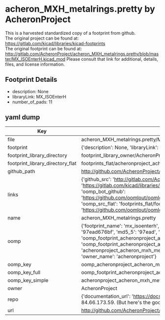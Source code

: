 # acheron_MXH_metalrings.pretty by AcheronProject  
This is a harvested standardized copy of a footprint from github.  
The original project can be found at:  
https://gitlab.com/kicad/libraries/kicad-footprints  
The original footprint can be found at:
http://gitlab.com/AcheronProject/acheron_MXH_metalrings.pretty/blob/master/MX_ISOEnterH.kicad_mod
Please consult that link for additional, details, files, and license information.  
## Footprint Details
* description: None  
* libraryLink: MX_ISOEnterH  
* number_of_pads: 11  
## yaml dump  
| Key | Value |  
| --- | --- |  
| file | acheron_MXH_metalrings.pretty/MX_ISOEnterH.kicad_mod |  
| footprint | {'description': None, 'libraryLink': 'MX_ISOEnterH', 'number_of_pads': 11} |  
| footprint_library_directory | footprint_library_owner/AcheronProject_acheron_MXH_metalrings.pretty |  
| footprint_library_directory_flat | footprints_flat/acheronproject_acheron_mxh_metalrings_mx_isoenterh/working |  
| github_path | http://github.com/AcheronProject/acheron_MXH_metalrings.pretty/blob/master/MX_ISOEnterH.kicad_mod |  
| links | {'github_src': 'http://gitlab.com/AcheronProject/acheron_MXH_metalrings.pretty/blob/master/MX_ISOEnterH.kicad_mod', 'github_src_repo': 'https://gitlab.com/kicad/libraries/kicad-footprints', 'oomp_bot': 'footprints/acheronproject_acheron_mxh_metalrings_mx_isoenterh/working', 'oomp_bot_github': 'https://github.com/oomlout/oomlout_oomp_footprint_bot/tree/main/footprints/acheronproject_acheron_mxh_metalrings_mx_isoenterh/working', 'oomp_src_flat': 'footprints_flat/footprints_flat/acheronproject_acheron_mxh_metalrings_mx_isoenterh/working', 'oomp_src_flat_github': 'https://github.com/oomlout/oomlout_oomp_footprint_src/tree/main/footprints_flat/acheronproject_acheron_mxh_metalrings_mx_isoenterh/working'} |  
| name | acheron_MXH_metalrings.pretty |  
| oomp | {'footprint_name': 'mx_isoenterh', 'library_name': 'acheron_mxh_metalrings', 'md5': '97ead676bfff328c62a514c78bb9100d', 'md5_10': '97ead676bf', 'md5_5': '97ead', 'md5_6': '97ead6', 'oomp_key': 'oomp_acheronproject_acheron_mxh_metalrings_mx_isoenterh', 'oomp_key_extra': 'oomp_footprint_acheronproject_acheron_mxh_metalrings_mx_isoenterh', 'oomp_key_full': 'oomp_footprint_acheronproject_acheron_mxh_metalrings_mx_isoenterh_97ead6', 'oomp_key_simple': 'acheronproject_acheron_mxh_metalrings_mx_isoenterh', 'original_filename': 'acheron_MXH_metalrings.pretty/MX_ISOEnterH.kicad_mod', 'owner_name': 'acheronproject'} |  
| oomp_key | oomp_acheronproject_acheron_mxh_metalrings_mx_isoenterh |  
| oomp_key_full | oomp_footprint_acheronproject_acheron_mxh_metalrings_mx_isoenterh |  
| oomp_key_simple | acheronproject_acheron_mxh_metalrings_mx_isoenterh |  
| owner | AcheronProject |  
| repo | {'documentation_url': 'https://docs.github.com/rest/overview/resources-in-the-rest-api#rate-limiting', 'message': "API rate limit exceeded for 84.66.173.59. (But here's the good news: Authenticated requests get a higher rate limit. Check out the documentation for more details.)"} |  
| url | http://github.com/AcheronProject/acheron_MXH_metalrings.pretty |  

